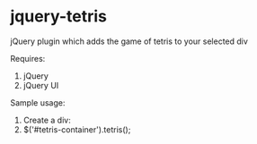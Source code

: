 # jquery-tetris

jQuery plugin which adds the game of tetris to your selected div

Requires:
  1. jQuery
  2. jQuery UI

Sample usage:
  1. Create a div: <div id="tetris-container"></div>
  2. $('#tetris-container').tetris();
